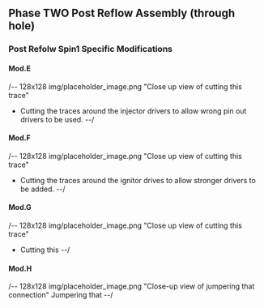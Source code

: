 ## Phase TWO Post Reflow Assembly (through hole)
### Post Refolw Spin1 Specific Modifications

#### Mod.E
/-- 128x128 img/placeholder_image.png "Close up view of cutting this trace"
- Cutting the traces around the injector drivers to allow wrong pin out drivers to be used.
--/

#### Mod.F
/-- 128x128 img/placeholder_image.png "Close up view of cutting this trace"
- Cutting the traces around the ignitor drives to allow stronger drivers to be added.
--/

#### Mod.G
/-- 128x128 img/placeholder_image.png "Close up view of cutting this trace"
- Cutting this
--/

#### Mod.H
/-- 128x128 img/placeholder_image.png "Close-up view of jumpering that connection"
Jumpering that
--/

